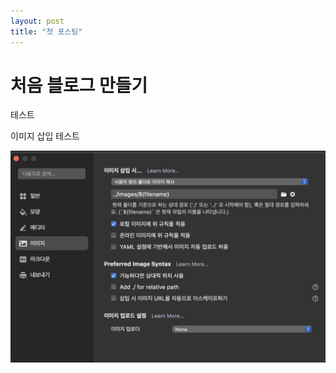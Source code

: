 ```yaml
---
layout: post
title: "첫 포스팅"
---
```


# 처음 블로그 만들기
테스트

이미지 삽입 테스트

![image-20230305175516165](../images/23-03-05-first_blog/image-20230305175516165.png)

